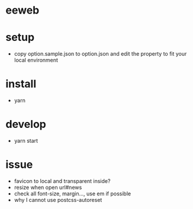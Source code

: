 eeweb
=====

# setup
* copy option.sample.json to option.json and edit the property to fit your local environment

# install
* yarn

# develop
* yarn start

# issue
* favicon to local and transparent inside?
* resize when open url#news
* check all font-size, margin..., use em if possible
* why I cannot use postcss-autoreset
